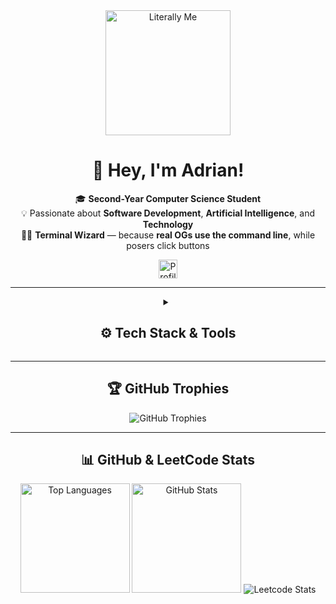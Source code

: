 <div align="center">
  <img src="https://media.tenor.com/e80yWgXySiUAAAAe/dr-house-housecat.png" alt="Literally Me" height="200" />

  <h1>👋 Hey, I'm <strong>Adrian</strong>!</h1>
  
  🎓 <strong>Second-Year Computer Science Student</strong>  
  💡 Passionate about <strong>Software Development</strong>, <strong>Artificial Intelligence</strong>, and <strong>Technology</strong>  
  🧙‍♂️ <strong>Terminal Wizard</strong> — because <strong>real OGs use the command line</strong>, while posers click buttons  

  <img src="https://komarev.com/ghpvc/?username=AdrianMosnegutu&style=for-the-badge&color=blue&abbreviated=true" alt="Profile views" height="30"/>
</div>

---

<details>
<summary align="center"><h2>⚙️ Tech Stack & Tools</h2></summary>

<div align="center">

<h3>📌 Languages</h3>
<img src="https://skillicons.dev/icons?i=ts,js,html,css,cs,java,cpp,c,python,lua,php" alt="Languages" />

<h3>🧩 Frameworks & Libraries</h3>
<img src="https://skillicons.dev/icons?i=react,next,redux,nodejs,dotnet,qt,tailwind,vite" alt="Frameworks & Libraries" />

<h3>🧠 AI / ML</h3>
<img src="https://skillicons.dev/icons?i=tensorflow,sklearn" alt="AI Tools" />

<h3>🗄️ Databases</h3>
<img src="https://skillicons.dev/icons?i=postgres,mysql,sqlite,supabase" alt="Databases" />

<h3>🛠️ Dev Tools</h3>
<img src="https://skillicons.dev/icons?i=neovim,bash,linux,docker,git,github,vscode,visualstudio,postman,figma" alt="Tools & Platforms" />

</div>
</details>

---

<div align="center">
  <h2>🏆 GitHub Trophies</h2>
  <img src="https://github-profile-trophy.vercel.app/?username=AdrianMosnegutu&theme=nord&no-frame=true&margin-w=10&margin-h=15&column=5" alt="GitHub Trophies" />
</div>

---

<div align="center">
  <h2>📊 GitHub & LeetCode Stats</h2>
  <div>
    <img src="https://github-readme-stats.vercel.app/api/top-langs/?username=AdrianMosnegutu&layout=compact&theme=nord&hide_border=true" alt="Top Languages" height="175" />
    <img src="https://github-readme-stats.vercel.app/api?username=AdrianMosnegutu&show_icons=true&theme=nord&hide_border=true" alt="GitHub Stats" height="175" />
    <img src="https://leetcard.jacoblin.cool/AdrianMosnegutu?border=0&radius=5&theme=nord&ext=activity" alt="Leetcode Stats" />
  </div>
</div>
